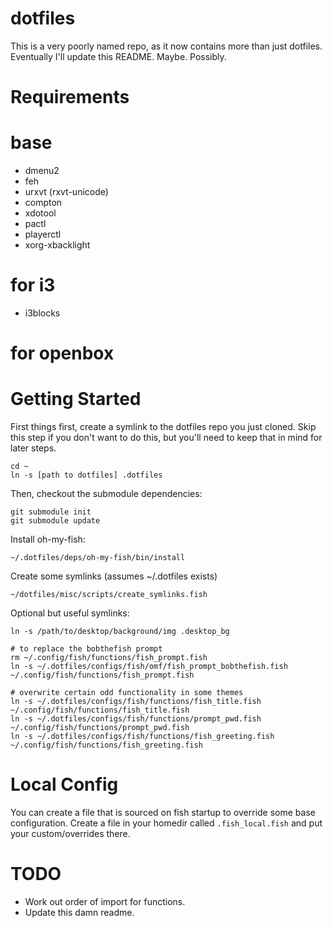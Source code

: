 dotfiles
========

This is a very poorly named repo, as it now contains more than just dotfiles. Eventually I'll update this README. Maybe. Possibly.

Requirements
============

# base

* dmenu2
* feh
* urxvt (rxvt-unicode)
* compton
* xdotool
* pactl
* playerctl
* xorg-xbacklight

# for i3

* i3blocks

# for openbox

Getting Started
===============

First things first, create a symlink to the dotfiles repo you just cloned. Skip this step if you don't want to do this, but you'll need to keep that in mind for later steps.

```
cd ~
ln -s [path to dotfiles] .dotfiles
```

Then, checkout the submodule dependencies:

```
git submodule init
git submodule update
```

Install oh-my-fish:

```
~/.dotfiles/deps/oh-my-fish/bin/install
```

Create some symlinks (assumes ~/.dotfiles exists)

```
~/dotfiles/misc/scripts/create_symlinks.fish
```

Optional but useful symlinks:

```
ln -s /path/to/desktop/background/img .desktop_bg

# to replace the bobthefish prompt
rm ~/.config/fish/functions/fish_prompt.fish
ln -s ~/.dotfiles/configs/fish/omf/fish_prompt_bobthefish.fish ~/.config/fish/functions/fish_prompt.fish

# overwrite certain odd functionality in some themes
ln -s ~/.dotfiles/configs/fish/functions/fish_title.fish ~/.config/fish/functions/fish_title.fish
ln -s ~/.dotfiles/configs/fish/functions/prompt_pwd.fish ~/.config/fish/functions/prompt_pwd.fish
ln -s ~/.dotfiles/configs/fish/functions/fish_greeting.fish ~/.config/fish/functions/fish_greeting.fish
```

# Local Config

You can create a file that is sourced on fish startup to override some base configuration. Create a file in your homedir called `.fish_local.fish` and put your custom/overrides there.

# TODO

- Work out order of import for functions.
- Update this damn readme.
